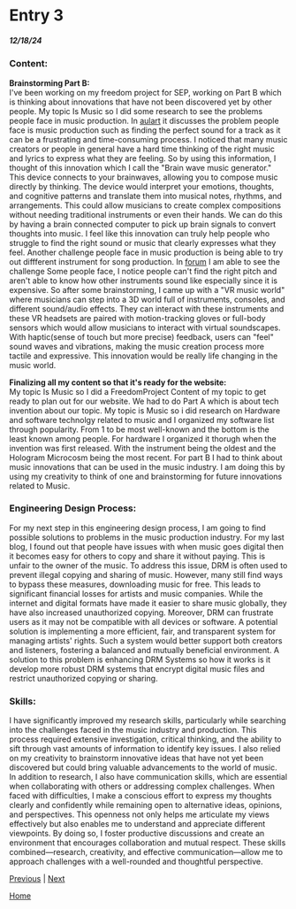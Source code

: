 # Entry 3
##### 12/18/24
### Content:
**Brainstorming Part B:**  
I've been working on my freedom project for SEP, working on Part B which is thinking about innovations that have not been discovered yet by other people. My topic Is Music so I did some research to see the problems people face in music production. In [aulart](https://www.aulart.com/blog/6-solutions-to-pain-points-in-music-production/?srsltid=AfmBOoo9_ALKiJJ3M5eHyegPsCbPYNZ6P1uPkl7tFDKQm8Toh1xMocdc) it discusses the problem people face is music production such as finding the perfect sound for a track as it can be a frustrating and time-consuming process. I noticed that many music creators or people in general have a hard time thinking of the right music and lyrics to express what they are feeling. So by using this information, I thought of this innovation which I call the "Brain wave music generator." This device connects to your brainwaves, allowing you to compose music directly by thinking. The device would interpret your emotions, thoughts, and cognitive patterns and translate them into musical notes, rhythms, and arrangements. This could allow musicians to create complex compositions without needing traditional instruments or even their hands.
We can do this by having a brain connected computer to pick up brain signals to convert thoughts into music. I feel like this innovation can truly help people who struggle to find the right sound or music that clearly expresses what they feel. Another challenge people face in music production is being able to try out diffferent instrument for song production. In [forum](https://forums.songstuff.com/topic/59402-overcoming-challenges-in-music-production-share-your-stories/) I am able to see the challenge Some people face, I notice people can't find the right pitch and aren't able to know how other instruments sound like especially since it is expensive. So after some brainstorming, I came up with a "VR music world" where musicians can step into a 3D world full of instruments, consoles, and different sound/audio effects. They can interact with these instruments and these VR headsets are paired with motion-tracking gloves or full-body sensors which would allow musicians to interact with virtual soundscapes. With haptic(sense of touch but more precise) feedback, users can "feel" sound waves and vibrations, making the music creation process more tactile and expressive. This innovation would be really life changing in the music world.

**Finalizing all my content so that it's ready for the website:**  
My topic Is Music so I did a FreedomProject Content of my topic to get ready to plan out for our website. We had to do Part A which is about tech invention about our topic. My topic is Music so i did research on Hardware and software technolgy related to music and I organized my software list through popularity. From 1 to be most well-known and the bottom is the least known among people. For hardware I organized it thorugh when the invention was first released. With the instrument being the oldest and the Hologram Microcosm being the most recent. For part B I had to think about music innovations that can be used in the music industry. I am doing this by using my creativity to think of one and brainstorming for future innovations related to Music.

### Engineering Design Process:   
For my next step in this engineering design process, I am going to find possible solutions to problems in the music production industry. For my last blog, I found out that people have issues with when music goes digital then it becomes easy for others to copy and share it without paying. This is unfair to the owner of the music. To address this issue, DRM is often used to prevent illegal copying and sharing of music. However, many still find ways to bypass these measures, downloading music for free. This leads to significant financial losses for artists and music companies. While the internet and digital formats have made it easier to share music globally, they have also increased unauthorized copying. Moreover, DRM can frustrate users as it may not be compatible with all devices or software. A potential solution is implementing a more efficient, fair, and transparent system for managing artists' rights. Such a system would better support both creators and listeners, fostering a balanced and mutually beneficial environment. A solution to this problem is enhancing DRM Systems so how it works is it develop more robust DRM systems that encrypt digital music files and restrict unauthorized copying or sharing. 
### Skills:
I have significantly improved my research skills, particularly while searching into the challenges faced in the music industry and production. This process required extensive investigation, critical thinking, and the ability to sift through vast amounts of information to identify key issues. I also relied on my creativity to brainstorm innovative ideas that have not yet been discovered but could bring valuable advancements to the world of music.  
In addition to research, I also have communication skills, which are essential when collaborating with others or addressing complex challenges. When faced with difficulties, I make a conscious effort to express my thoughts clearly and confidently while remaining open to alternative ideas, opinions, and perspectives. This openness not only helps me articulate my views effectively but also enables me to understand and appreciate different viewpoints. By doing so, I foster productive discussions and create an environment that encourages collaboration and mutual respect. These skills combined—research, creativity, and effective communication—allow me to approach challenges with a well-rounded and thoughtful perspective.


[Previous](entry02.md) | [Next](entry04.md)

[Home](../README.md)
